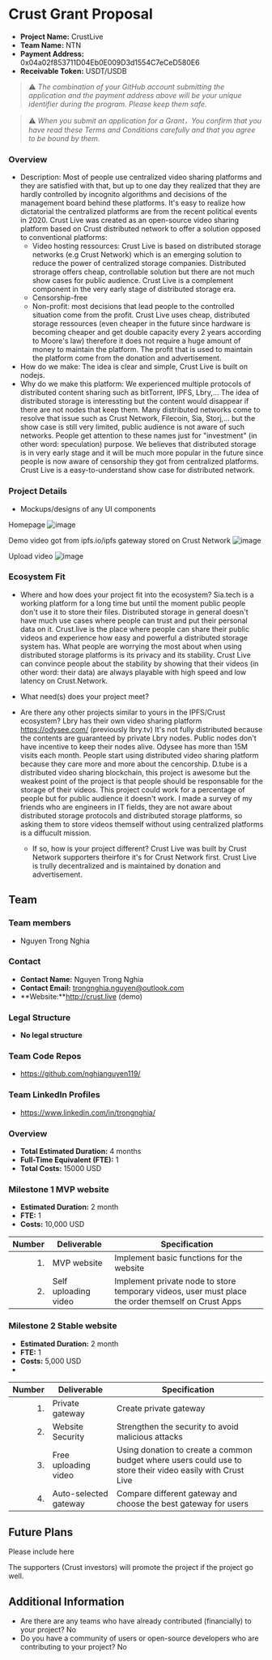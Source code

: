 # Crust Grant Proposal

* **Project Name:** CrustLive
* **Team Name:** NTN
* **Payment Address:** 0x04a02f853711D04Eb0E009D3d1554C7eCeD580E6
* **Receivable Token:** USDT/USDB

> ⚠️ *The combination of your GitHub account submitting the application and the payment address above will be your unique identifier during the program. Please keep them safe.*

> ⚠️ *When you submit an application for a Grant，You confirm that you have read these Terms and Conditions carefully and that you agree to be bound by them.*

### Overview
  * Description: Most of people use centralized video sharing platforms and they are satisfied with that, but up to one day they realized that they are hardly controlled by incognito algorithms and decisions of the management board behind these platforms. It's easy to realize how dictatorial the centralized platforms are from the recent political events in 2020. Crust Live was created as an open-source video sharing platform based on Crust distributed network to offer a solution opposed to conventional platforms:
    * Video hosting ressources: Crust Live is based on distributed storage networks (e.g Crust Network) which is an emerging solution to reduce the power of centralized storage companies. Distributed strorage offers cheap, controllable solution but there are not much show cases for public audience. Crust Live is a complement component in the very early stage of distributed storage era.
    * Censorship-free
    * Non-profit: most decisions that lead people to the controlled situation come from the profit. Crust Live uses cheap, distributed storage ressources (even cheaper in the future since hardware is becoming cheaper and get double capacity every 2 years according to Moore's law) therefore it does not require a huge amount of money to maintain the platform. The profit that is used to maintain the platform come from the donation and advertisement.
  * How do we make: The idea is clear and simple, Crust Live is built on nodejs.
  * Why do we make this platform: We experienced multiple protocols of distributed content sharing such as bitTorrent, IPFS, Lbry,... The idea of distributed storage is interessting but the content would disappear if there are not nodes that keep them. Many distributed networks come to resolve that issue such as Crust Network, Filecoin, Sia, Storj,... but the show case is still very limited, public audience is not aware of such networks. People get attention to these names just for "investment" (in other word: speculation) purpose. We believes that distributed storage is in very early stage and it will be much more popular in the future since people is now aware of censorship they got from centralized platforms. Crust Live is a easy-to-understand show case for distributed network.

### Project Details 
* Mockups/designs of any UI components

Homepage
![image](https://user-images.githubusercontent.com/16051365/114685909-946bd880-9d12-11eb-91bd-30c12459a577.png)

Demo video got from ipfs.io/ipfs gateway stored on Crust Network
![image](https://user-images.githubusercontent.com/16051365/114686053-b7968800-9d12-11eb-8f7d-11e2aeba97df.png)

Upload video
![image](https://user-images.githubusercontent.com/16051365/114686203-db59ce00-9d12-11eb-93fc-e0a2e11fc69e.png)


### Ecosystem Fit 

* Where and how does your project fit into the ecosystem? 
Sia.tech is a working platform for a long time but until the moment public people don't use it to store their files. Distributed storage in general doesn't have much use cases where people can trust and put their personal data on it. Crust.live is the place where people can share their public videos and experience how easy and powerful a distributed storage system has. What people are worrying the most about when using distributed storage platforms is its privacy and its stability. Crust Live can convince people about the stability by showing that their videos (in other word: their data) are always playable with high speed and low latency on Crust.Network.

* What need(s) does your project meet? 
* Are there any other projects similar to yours in the IPFS/Crust ecosystem? 
  Lbry has their own video sharing platform https://odysee.com/ (previously lbry.tv) It's not fully distributed because the contents are guaranteed by private Lbry nodes. Public nodes don't have incentive to keep their nodes alive. Odysee has more than 15M visits each month. People start using distributed video sharing platform because they care more and more about the cencorship.
  D.tube is a distributed video sharing blockchain, this project is awesome but the weakest point of the project is that people should be responsable for the storage of their videos. This project could work for a percentage of people but for public audience it doesn't work. I made a survey of my friends who are engineers in IT fields, they are not aware about distributed storage protocols and distributed storage platforms, so asking them to store videos themself without using centralized platforms is a diffucult mission.
  * If so, how is your project different?
  Crust Live was built by Crust Network supporters theirfore it's for Crust Network first. Crust Live is trully decentralized and is maintained by donation and advertisement. 
  

## Team

### Team members
* Nguyen Trong Nghia

### Contact
* **Contact Name:** Nguyen Trong Nghia
* **Contact Email:** trongnghia.nguyen@outlook.com
* **Website:**http://crust.live (demo)

### Legal Structure 
* **No legal structure** 

### Team Code Repos
* https://github.com/nghianguyen119/

### Team LinkedIn Profiles
* https://www.linkedin.com/in/trongnghia/


### Overview
* **Total Estimated Duration:** 4 months
* **Full-Time Equivalent (FTE):**  1
* **Total Costs:** 15000 USD

### Milestone 1 MVP website
* **Estimated Duration:** 2 month
* **FTE:**  1
* **Costs:** 10,000 USD

| Number | Deliverable | Specification |
| -----: | ----------- | ------------- |
| 1. |MVP website|Implement basic functions for the website| 
| 2. |Self uploading video|Implement private node to store temporary videos, user must place the order themself on Crust Apps|  



### Milestone 2 Stable website

* **Estimated Duration:** 2 month
* **FTE:**  1
* **Costs:** 5,000 USD
* 
| Number | Deliverable | Specification |
| -----: | ----------- | ------------- |
| 1. |Private gateway|Create private gateway|  
| 2. |Website Security|Strengthen the security to avoid malicious attacks|
| 3. |Free uploading video|Using donation to create a common budget where users could use to store their video easily with Crust Live|  
| 4. |Auto-selected gateway|Compare different gateway and choose the best gateway for users| 


## Future Plans

Please include here

The supporters (Crust investors) will promote the project if the project go well.


## Additional Information 
* Are there are any teams who have already contributed (financially) to your project?
No
* Do you have a community of users or open-source developers who are contributing to your project?
No
